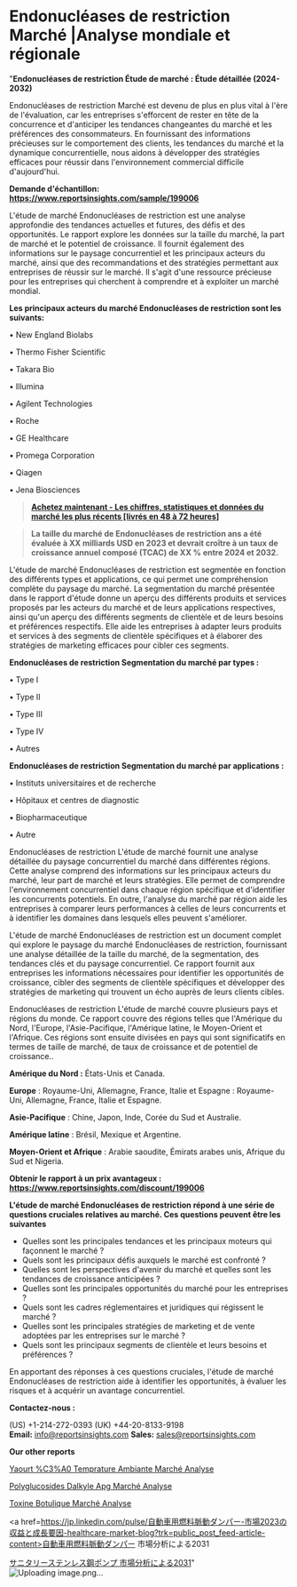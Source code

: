 # Endonucléases de restriction Marché |Analyse mondiale et régionale

"<strong>Endonucléases de restriction Étude de marché : Étude détaillée (2024-2032)</strong>

Endonucléases de restriction Marché est devenu de plus en plus vital à l'ère de l'évaluation, car les entreprises s'efforcent de rester en tête de la concurrence et d'anticiper les tendances changeantes du marché et les préférences des consommateurs. En fournissant des informations précieuses sur le comportement des clients, les tendances du marché et la dynamique concurrentielle, nous aidons à développer des stratégies efficaces pour réussir dans l'environnement commercial difficile d'aujourd'hui.

<strong>Demande d'échantillon: <a href=https://www.reportsinsights.com/sample/199006>https://www.reportsinsights.com/sample/199006</a></strong>

L'étude de marché Endonucléases de restriction est une analyse approfondie des tendances actuelles et futures, des défis et des opportunités. Le rapport explore les données sur la taille du marché, la part de marché et le potentiel de croissance. Il fournit également des informations sur le paysage concurrentiel et les principaux acteurs du marché, ainsi que des recommandations et des stratégies permettant aux entreprises de réussir sur le marché. Il s'agit d'une ressource précieuse pour les entreprises qui cherchent à comprendre et à exploiter un marché mondial.

<strong>Les principaux acteurs du marché Endonucléases de restriction sont les suivants:</strong>

• New England Biolabs

• Thermo Fisher Scientific

• Takara Bio

• Illumina

• Agilent Technologies

• Roche

• GE Healthcare

• Promega Corporation

• Qiagen

• Jena Biosciences
<blockquote><a href=https://www.reportsinsights.com/buynow/199006><span style=text-decoration: underline;><strong>Achetez maintenant - Les chiffres, statistiques et données du marché les plus récents [livrés en 48 à 72 heures]</strong></span></a></blockquote>
<blockquote><span style=text-decoration: underline;><strong>La taille du marché de Endonucléases de restriction ans a été évaluée à XX milliards USD en 2023 et devrait croître à un taux de croissance annuel composé (TCAC) de XX % entre 2024 et 2032.</strong></span></blockquote>
L'étude de marché Endonucléases de restriction est segmentée en fonction des différents types et applications, ce qui permet une compréhension complète du paysage du marché. La segmentation du marché présentée dans le rapport d'étude donne un aperçu des différents produits et services proposés par les acteurs du marché et de leurs applications respectives, ainsi qu'un aperçu des différents segments de clientèle et de leurs besoins et préférences respectifs. Elle aide les entreprises à adapter leurs produits et services à des segments de clientèle spécifiques et à élaborer des stratégies de marketing efficaces pour cibler ces segments.

<strong>Endonucléases de restriction Segmentation du marché par types :</strong>

• Type I

• Type II

• Type III

• Type IV

• Autres

<strong>Endonucléases de restriction Segmentation du marché par applications :</strong>

• Instituts universitaires et de recherche

• Hôpitaux et centres de diagnostic

• Biopharmaceutique

• Autre

Endonucléases de restriction L'étude de marché fournit une analyse détaillée du paysage concurrentiel du marché dans différentes régions. Cette analyse comprend des informations sur les principaux acteurs du marché, leur part de marché et leurs stratégies. Elle permet de comprendre l'environnement concurrentiel dans chaque région spécifique et d'identifier les concurrents potentiels. En outre, l'analyse du marché par région aide les entreprises à comparer leurs performances à celles de leurs concurrents et à identifier les domaines dans lesquels elles peuvent s'améliorer.

L'étude de marché Endonucléases de restriction est un document complet qui explore le paysage du marché Endonucléases de restriction, fournissant une analyse détaillée de la taille du marché, de la segmentation, des tendances clés et du paysage concurrentiel. Ce rapport fournit aux entreprises les informations nécessaires pour identifier les opportunités de croissance, cibler des segments de clientèle spécifiques et développer des stratégies de marketing qui trouvent un écho auprès de leurs clients cibles.

Endonucléases de restriction L'étude de marché couvre plusieurs pays et régions du monde. Ce rapport couvre des régions telles que l'Amérique du Nord, l'Europe, l'Asie-Pacifique, l'Amérique latine, le Moyen-Orient et l'Afrique. Ces régions sont ensuite divisées en pays qui sont significatifs en termes de taille de marché, de taux de croissance et de potentiel de croissance..

<strong>Amérique du Nord :</strong> États-Unis et Canada.

<strong>Europe</strong> : Royaume-Uni, Allemagne, France, Italie et Espagne : Royaume-Uni, Allemagne, France, Italie et Espagne.

<strong>Asie-Pacifique</strong> : Chine, Japon, Inde, Corée du Sud et Australie.

<strong>Amérique latine</strong> : Brésil, Mexique et Argentine.

<strong>Moyen-Orient et Afrique</strong> : Arabie saoudite, Émirats arabes unis, Afrique du Sud et Nigeria.

<strong>Obtenir le rapport à un prix avantageux : <a href=https://www.reportsinsights.com/discount/199006>https://www.reportsinsights.com/discount/199006</a></strong>

<strong>L'étude de marché Endonucléases de restriction répond à une série de questions cruciales relatives au marché. Ces questions peuvent être les suivantes</strong>
<ul>
  <li>Quelles sont les principales tendances et les principaux moteurs qui façonnent le marché ?</li>
  <li>Quels sont les principaux défis auxquels le marché est confronté ?</li>
  <li>Quelles sont les perspectives d'avenir du marché et quelles sont les tendances de croissance anticipées ?</li>
  <li>Quelles sont les principales opportunités du marché pour les entreprises ?</li>
  <li>Quels sont les cadres réglementaires et juridiques qui régissent le marché ?</li>
  <li>Quelles sont les principales stratégies de marketing et de vente adoptées par les entreprises sur le marché ?</li>
  <li>Quels sont les principaux segments de clientèle et leurs besoins et préférences ?</li>
</ul>
En apportant des réponses à ces questions cruciales, l'étude de marché Endonucléases de restriction aide à identifier les opportunités, à évaluer les risques et à acquérir un avantage concurrentiel.

<strong>Contactez-nous :</strong>

(US) +1-214-272-0393
(UK) +44-20-8133-9198
<strong>Email:</strong> <a>info@reportsinsights.com</a>
<strong>Sales:</strong> <a>sales@reportsinsights.com</a>

<strong>Our other reports</strong>

<a href=https://www.linkedin.com/pulse/yaourt-%C3%A0-temp%C3%A9rature-ambiante-march%C3%A9-analyse-zqhxf/>Yaourt %C3%A0 Temprature Ambiante Marché Analyse</a>

<a href=https://www.linkedin.com/pulse/polyglucosides-dalkyle-apg-march%C3%A9-rapport-2024-wnwlf/>Polyglucosides Dalkyle Apg Marché Analyse</a>

<a href=https://www.linkedin.com/pulse/toxine-botulique-march%C3%A9-part-dynamique-0kvnf/>Toxine Botulique Marché Analyse</a>

<a href=https://jp.linkedin.com/pulse/自動車用燃料脈動ダンパー-市場2023の収益と成長要因-healthcare-market-blog?trk=public_post_feed-article-content>自動車用燃料脈動ダンパー 市場分析による2031</a>

<a href=https://www.linkedin.com/pulse/サニタリーステンレス鋼ポンプ-市場2023新興トレンド2028-reportsinsights-pvt-ltd/>サニタリーステンレス鋼ポンプ 市場分析による2031</a>"
![Uploading image.png…]()
